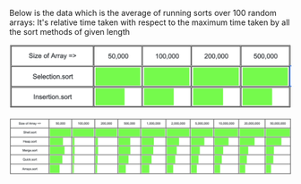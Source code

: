 Below is the data which is the average of running sorts over 100 random arrays:
It's relative time taken with respect to the maximum time taken by all the sort methods of given length

![Comparison between Selection and Insertion Sort](sortComparisonSmallRange.png)

![Comparison between Shell, Heap, Merge, Quick and Java's Arrays.sort](sortComparisonLargeRange.png)